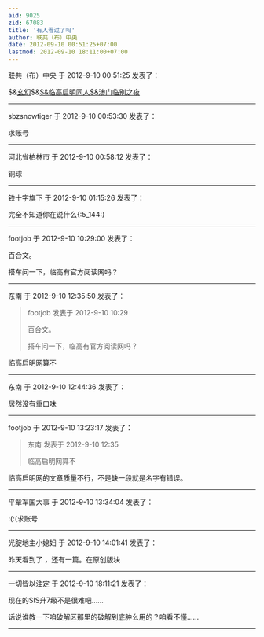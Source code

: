 ```yaml
---
aid: 9025
zid: 67083
title: '有人看过了吗'
author: 联共（布）中央
date: 2012-09-10 00:51:25+07:00
lastmod: 2012-09-10 18:11:00+07:00
---
```


联共（布）中央 于 2012-9-10 00:51:25 发表了：

\$&[玄幻](http://67.220.90.4/bbs/forumdisplay.php?fid=383&filter=type&typeid=225)\$&[\$&临高启明同人\$&澳门临别之夜](http://67.220.90.4/bbs/thread-4565745-1-1.html)

---------

sbzsnowtiger 于 2012-9-10 00:53:30 发表了：

求账号

---------

河北省柏林市 于 2012-9-10 00:58:12 发表了：

铜球

---------

铁十字旗下 于 2012-9-10 01:15:26 发表了：

完全不知道你在说什么{:5\_144:}

---------

footjob 于 2012-9-10 10:29:00 发表了：

百合文。

搭车问一下，临高有官方阅读网吗？

---------

东南 于 2012-9-10 12:35:50 发表了：

> footjob 发表于 2012-9-10 10:29
> 
> 百合文。
> 
> 搭车问一下，临高有官方阅读网吗？



临高启明网算不

---------

东南 于 2012-9-10 12:44:36 发表了：

居然没有重口味

---------

footjob 于 2012-9-10 13:23:17 发表了：

> 东南 发表于 2012-9-10 12:35
> 
> 临高启明网算不



临高启明网的文章质量不行，不是缺一段就是名字有错误。

---------

平章军国大事 于 2012-9-10 13:34:04 发表了：

:(:(求账号

---------

光腚地主小媳妇 于 2012-9-10 14:01:41 发表了：

昨天看到了 ，还有一篇。在原创版块

---------

一切皆以注定 于 2012-9-10 18:11:21 发表了：

现在的SIS升7级不是很难吧……

话说谁教一下咱破解区那里的破解到底肿么用的？咱看不懂……

---------


